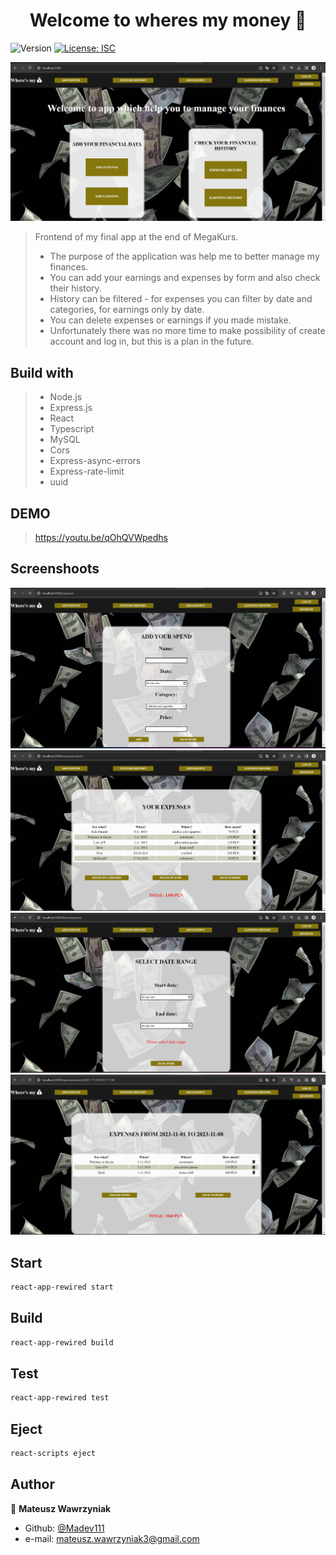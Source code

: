 <h1 align="center">Welcome to wheres my money 👋</h1>
<p>
  <img alt="Version" src="https://img.shields.io/badge/version-1.0.0-blue.svg?cacheSeconds=2592000" />
  <a href="#" target="_blank">
    <img alt="License: ISC" src="https://img.shields.io/badge/License-ISC-yellow.svg" />
  </a>
</p>

![](/images/homepage.png)

> Frontend of my final app at the end of MegaKurs. 
> - The purpose of the application was help me to better manage my finances. 
> - You can add your earnings and expenses by form and also check their history. 
> - History can be filtered - for expenses you can filter by date and categories, for earnings only by date.
> - You can delete expenses or earnings if you made mistake.
> - Unfortunately there was no more time to make possibility of create account and log in, but this is a plan in the future.



## Build with
>* Node.js
>* Express.js
>* React
>* Typescript
>* MySQL
>* Cors
>* Express-async-errors
>* Express-rate-limit
>* uuid

## DEMO
>https://youtu.be/qOhQVWpedhs
## Screenshoots
![](/images/addform.png)
![](/images/expenseshistory.png)
![](/images/datefilter.png)
![](/images/filtredbydate.png)

## Start

```sh
react-app-rewired start
```

## Build

```sh
react-app-rewired build
```

## Test

```sh
react-app-rewired test
```

## Eject

```sh
react-scripts eject
```

## Author

👤 **Mateusz Wawrzyniak**

* Github: [@Madev111](https://github.com/Madev111)
* e-mail: mateusz.wawrzyniak3@gmail.com
